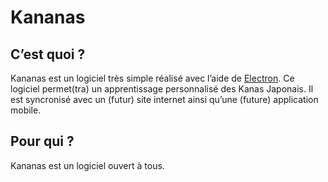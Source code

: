 # Kananas
## C’est quoi ?
Kananas est un logiciel très simple réalisé avec l’aide de [Electron](http://electron.atom.io/).
Ce logiciel permet(tra) un apprentissage personnalisé des Kanas Japonais.
Il est syncronisé avec un (futur) site internet ainsi qu’une (future) application mobile.

## Pour qui ?
Kananas est un logiciel ouvert à tous.
